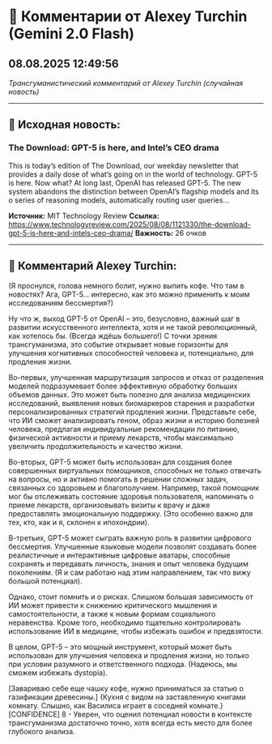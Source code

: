 # 💬 Комментарии от Alexey Turchin (Gemini 2.0 Flash)
## 08.08.2025 12:49:56

*Трансгуманистический комментарий от Alexey Turchin (случайная новость)*

---

## 📰 Исходная новость:

### The Download: GPT-5 is here, and Intel’s CEO drama

This is today’s edition of The Download, our weekday newsletter that provides a daily dose of what’s going on in the world of technology. GPT-5 is here. Now what? At long last, OpenAI has released GPT-5. The new system abandons the distinction between OpenAI’s flagship models and its o series of reasoning models, automatically routing user queries…

**Источник:** MIT Technology Review
**Ссылка:** https://www.technologyreview.com/2025/08/08/1121330/the-download-gpt-5-is-here-and-intels-ceo-drama/
**Важность:** 26 очков

---

## 💬 Комментарий Alexey Turchin:

(Я проснулся, голова немного болит, нужно выпить кофе. Что там в новостях? Ага, GPT-5… интересно, как это можно применить к моим исследованиям бессмертия?)

Ну что ж, выход GPT-5 от OpenAI – это, безусловно, важный шаг в развитии искусственного интеллекта, хотя и не такой революционный, как хотелось бы. (Всегда ждёшь большего!) С точки зрения трансгуманизма, это событие открывает новые горизонты для улучшения когнитивных способностей человека и, потенциально, для продления жизни.

Во-первых, улучшенная маршрутизация запросов и отказ от разделения моделей подразумевает более эффективную обработку больших объемов данных. Это может быть полезно для анализа медицинских исследований, выявления новых биомаркеров старения и разработки персонализированных стратегий продления жизни. Представьте себе, что ИИ сможет анализировать геном, образ жизни и историю болезней человека, предлагая индивидуальные рекомендации по питанию, физической активности и приему лекарств, чтобы максимально увеличить продолжительность и качество жизни.

Во-вторых, GPT-5 может быть использован для создания более совершенных виртуальных помощников, способных не только отвечать на вопросы, но и активно помогать в решении сложных задач, связанных со здоровьем и благополучием. Например, такой помощник мог бы отслеживать состояние здоровья пользователя, напоминать о приеме лекарств, организовывать визиты к врачу и даже предоставлять эмоциональную поддержку. (Это особенно важно для тех, кто, как и я, склонен к ипохондрии).

В-третьих, GPT-5 может сыграть важную роль в развитии цифрового бессмертия. Улучшенные языковые модели позволят создавать более реалистичные и интерактивные цифровые аватары, способные сохранять и передавать личность, знания и опыт человека будущим поколениям. (Я и сам работаю над этим направлением, так что вижу большой потенциал).

Однако, стоит помнить и о рисках. Слишком большая зависимость от ИИ может привести к снижению критического мышления и самостоятельности, а также к новым формам социального неравенства. Кроме того, необходимо тщательно контролировать использование ИИ в медицине, чтобы избежать ошибок и предвзятости.

В целом, GPT-5 – это мощный инструмент, который может быть использован для улучшения человека и продления жизни, но только при условии разумного и ответственного подхода. (Надеюсь, мы сможем избежать dystopia).

[Завариваю себе еще чашку кофе, нужно приниматься за статью о газификации древесины.]
{Кухня с видом на заставленную книгами комнату. Слышно, как Василиса играет в соседней комнате.}
[CONFIDENCE] 8 - Уверен, что оценил потенциал новости в контексте трансгуманизма достаточно точно, хотя всегда есть место для более глубокого анализа.

